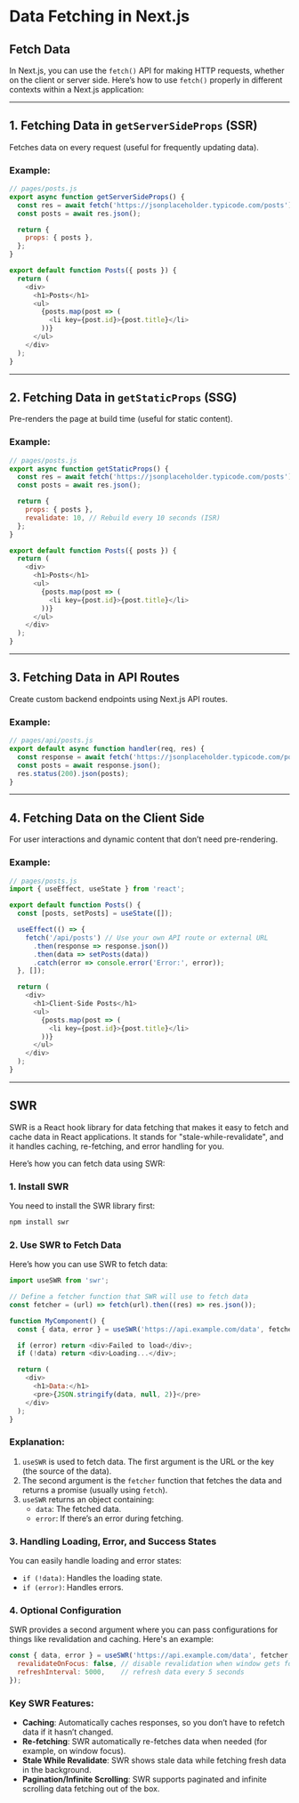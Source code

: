 # Data Fetching in Next.js
## Fetch Data
In Next.js, you can use the `fetch()` API for making HTTP requests, whether on the client or server side. Here’s how to use `fetch()` properly in different contexts within a Next.js application:

---

## **1. Fetching Data in `getServerSideProps` (SSR)**  
Fetches data on every request (useful for frequently updating data).

### Example:
```javascript
// pages/posts.js
export async function getServerSideProps() {
  const res = await fetch('https://jsonplaceholder.typicode.com/posts');
  const posts = await res.json();

  return {
    props: { posts },
  };
}

export default function Posts({ posts }) {
  return (
    <div>
      <h1>Posts</h1>
      <ul>
        {posts.map(post => (
          <li key={post.id}>{post.title}</li>
        ))}
      </ul>
    </div>
  );
}
```

---

## **2. Fetching Data in `getStaticProps` (SSG)**  
Pre-renders the page at build time (useful for static content).

### Example:
```javascript
// pages/posts.js
export async function getStaticProps() {
  const res = await fetch('https://jsonplaceholder.typicode.com/posts');
  const posts = await res.json();

  return {
    props: { posts },
    revalidate: 10, // Rebuild every 10 seconds (ISR)
  };
}

export default function Posts({ posts }) {
  return (
    <div>
      <h1>Posts</h1>
      <ul>
        {posts.map(post => (
          <li key={post.id}>{post.title}</li>
        ))}
      </ul>
    </div>
  );
}
```

---

## **3. Fetching Data in API Routes**
Create custom backend endpoints using Next.js API routes.

### Example:
```javascript
// pages/api/posts.js
export default async function handler(req, res) {
  const response = await fetch('https://jsonplaceholder.typicode.com/posts');
  const posts = await response.json();
  res.status(200).json(posts);
}
```

---

## **4. Fetching Data on the Client Side**
For user interactions and dynamic content that don’t need pre-rendering.

### Example:
```javascript
// pages/posts.js
import { useEffect, useState } from 'react';

export default function Posts() {
  const [posts, setPosts] = useState([]);

  useEffect(() => {
    fetch('/api/posts') // Use your own API route or external URL
      .then(response => response.json())
      .then(data => setPosts(data))
      .catch(error => console.error('Error:', error));
  }, []);

  return (
    <div>
      <h1>Client-Side Posts</h1>
      <ul>
        {posts.map(post => (
          <li key={post.id}>{post.title}</li>
        ))}
      </ul>
    </div>
  );
}
```

---

## SWR
SWR is a React hook library for data fetching that makes it easy to fetch and cache data in React applications. It stands for "stale-while-revalidate", and it handles caching, re-fetching, and error handling for you.

Here’s how you can fetch data using SWR:

### 1. Install SWR

You need to install the SWR library first:

```bash
npm install swr
```

### 2. Use SWR to Fetch Data

Here’s how you can use SWR to fetch data:

```javascript
import useSWR from 'swr';

// Define a fetcher function that SWR will use to fetch data
const fetcher = (url) => fetch(url).then((res) => res.json());

function MyComponent() {
  const { data, error } = useSWR('https://api.example.com/data', fetcher);

  if (error) return <div>Failed to load</div>;
  if (!data) return <div>Loading...</div>;

  return (
    <div>
      <h1>Data:</h1>
      <pre>{JSON.stringify(data, null, 2)}</pre>
    </div>
  );
}
```

### Explanation:
1. `useSWR` is used to fetch data. The first argument is the URL or the key (the source of the data).
2. The second argument is the `fetcher` function that fetches the data and returns a promise (usually using `fetch`).
3. `useSWR` returns an object containing:
   - `data`: The fetched data.
   - `error`: If there’s an error during fetching.

### 3. Handling Loading, Error, and Success States
You can easily handle loading and error states:
- `if (!data)`: Handles the loading state.
- `if (error)`: Handles errors.

### 4. Optional Configuration
SWR provides a second argument where you can pass configurations for things like revalidation and caching. Here's an example:

```javascript
const { data, error } = useSWR('https://api.example.com/data', fetcher, {
  revalidateOnFocus: false, // disable revalidation when window gets focus
  refreshInterval: 5000,    // refresh data every 5 seconds
});
```

### Key SWR Features:
- **Caching**: Automatically caches responses, so you don’t have to refetch data if it hasn’t changed.
- **Re-fetching**: SWR automatically re-fetches data when needed (for example, on window focus).
- **Stale While Revalidate**: SWR shows stale data while fetching fresh data in the background.
- **Pagination/Infinite Scrolling**: SWR supports paginated and infinite scrolling data fetching out of the box.